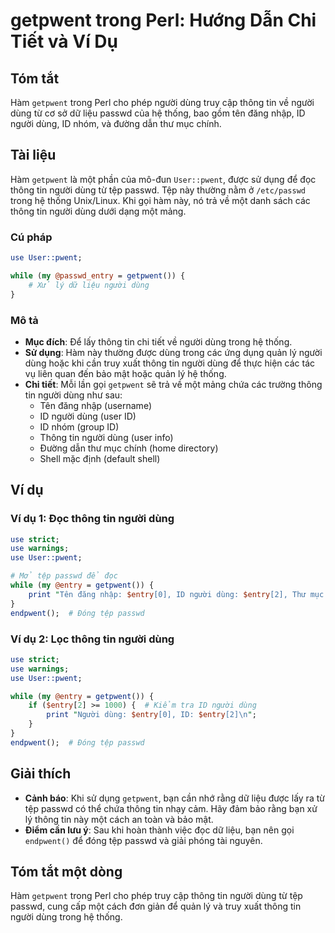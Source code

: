 <!--
Meta Description: # getpwent trong Perl: Hướng Dẫn Chi Tiết và Ví Dụ ## Tóm tắt Hàm `getpwent` trong Perl cho phép người dùng truy cập thông tin về người dùng từ cơ sở ...
Meta Keywords: dùng, người, thông, tin, getpwent
-->

# getpwent trong Perl: Hướng Dẫn Chi Tiết và Ví Dụ

## Tóm tắt
Hàm `getpwent` trong Perl cho phép người dùng truy cập thông tin về người dùng từ cơ sở dữ liệu passwd của hệ thống, bao gồm tên đăng nhập, ID người dùng, ID nhóm, và đường dẫn thư mục chính.

## Tài liệu
Hàm `getpwent` là một phần của mô-đun `User::pwent`, được sử dụng để đọc thông tin người dùng từ tệp passwd. Tệp này thường nằm ở `/etc/passwd` trong hệ thống Unix/Linux. Khi gọi hàm này, nó trả về một danh sách các thông tin người dùng dưới dạng một mảng.

### Cú pháp
```perl
use User::pwent;

while (my @passwd_entry = getpwent()) {
    # Xử lý dữ liệu người dùng
}
```

### Mô tả
- **Mục đích**: Để lấy thông tin chi tiết về người dùng trong hệ thống.
- **Sử dụng**: Hàm này thường được dùng trong các ứng dụng quản lý người dùng hoặc khi cần truy xuất thông tin người dùng để thực hiện các tác vụ liên quan đến bảo mật hoặc quản lý hệ thống.
- **Chi tiết**: Mỗi lần gọi `getpwent` sẽ trả về một mảng chứa các trường thông tin người dùng như sau:
  - Tên đăng nhập (username)
  - ID người dùng (user ID)
  - ID nhóm (group ID)
  - Thông tin người dùng (user info)
  - Đường dẫn thư mục chính (home directory)
  - Shell mặc định (default shell)

## Ví dụ
### Ví dụ 1: Đọc thông tin người dùng
```perl
use strict;
use warnings;
use User::pwent;

# Mở tệp passwd để đọc
while (my @entry = getpwent()) {
    print "Tên đăng nhập: $entry[0], ID người dùng: $entry[2], Thư mục chính: $entry[5]\n";
}
endpwent();  # Đóng tệp passwd
```

### Ví dụ 2: Lọc thông tin người dùng
```perl
use strict;
use warnings;
use User::pwent;

while (my @entry = getpwent()) {
    if ($entry[2] >= 1000) {  # Kiểm tra ID người dùng
        print "Người dùng: $entry[0], ID: $entry[2]\n";
    }
}
endpwent();  # Đóng tệp passwd
```

## Giải thích
- **Cảnh báo**: Khi sử dụng `getpwent`, bạn cần nhớ rằng dữ liệu được lấy ra từ tệp passwd có thể chứa thông tin nhạy cảm. Hãy đảm bảo rằng bạn xử lý thông tin này một cách an toàn và bảo mật.
- **Điểm cần lưu ý**: Sau khi hoàn thành việc đọc dữ liệu, bạn nên gọi `endpwent()` để đóng tệp passwd và giải phóng tài nguyên.

## Tóm tắt một dòng
Hàm `getpwent` trong Perl cho phép truy cập thông tin người dùng từ tệp passwd, cung cấp một cách đơn giản để quản lý và truy xuất thông tin người dùng trong hệ thống.
